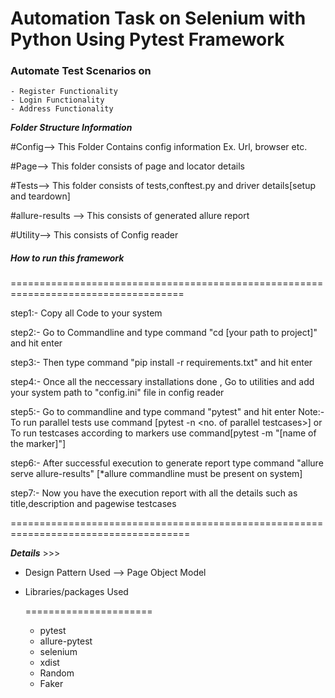 # Automation Task on Selenium with Python Using Pytest Framework

### Automate Test Scenarios on
    - Register Functionality
    - Login Functionality
    - Address Functionality

*****Folder Structure Information*****

#Config-->  This Folder Contains config information Ex. Url, browser etc.

#Page-->    This folder consists of page and locator details

#Tests-->   This folder consists of tests,conftest.py and driver details[setup and teardown]

#allure-results --> This consists of generated allure report

#Utility--> This consists of Config reader 


##### How to run this framework 

====================================================================================

step1:- Copy all Code to your system

step2:- Go to Commandline and type command "cd [your path to project]" and hit enter

step3:- Then type command "pip install -r requirements.txt" and hit enter

step4:- Once all the neccessary installations done , Go to utilities and add your system path to "config.ini" file in config reader

step5:- Go to commandline and type command "pytest" and hit enter
        Note:-  To run parallel tests use command [pytest -n <no. of parallel testcases>] or To run testcases according to markers
        use command[pytest -m "[name of the marker]"]

step6:- After successful execution to generate report type command "allure serve allure-results" 
        [*allure commandline must be present on system]

step7:- Now you have the execution report with all the details such as title,description and pagewise testcases

=====================================================================================
 
***Details*** >>> 

* Design Pattern Used --> Page Object Model
* Libraries/packages Used

    ======================
     * pytest
     * allure-pytest
     * selenium
     * xdist
     * Random
     * Faker

